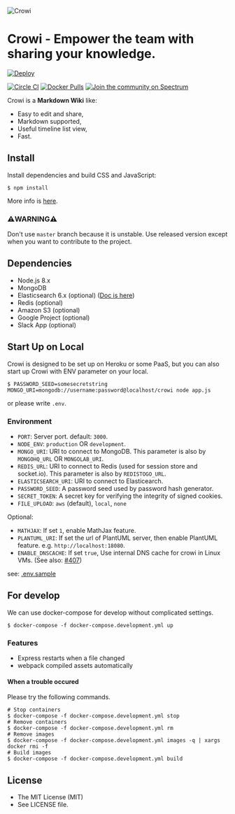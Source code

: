![Crowi](http://res.cloudinary.com/hrscywv4p/image/upload/c_limit,f_auto,h_900,q_80,w_1200/v1/199673/https_www_filepicker_io_api_file_VpYEP32ZQyCZ85u6XCXo_zskpra.png)

Crowi - Empower the team with sharing your knowledge.
================================================================


[![Deploy](https://www.herokucdn.com/deploy/button.png)](https://heroku.com/deploy?template=https://github.com/crowi/crowi/tree/v1.7.8)

[![Circle CI](https://circleci.com/gh/crowi/crowi.svg?style=svg)](https://circleci.com/gh/crowi/crowi)
[![Docker Pulls](https://img.shields.io/docker/pulls/crowi/crowi.svg)](https://hub.docker.com/r/crowi/crowi)
[![Join the community on Spectrum](https://withspectrum.github.io/badge/badge.svg)](https://spectrum.chat/crowi)


Crowi is a **Markdown Wiki** like:

* Easy to edit and share,
* Markdown supported,
* Useful timeline list view,
* Fast.


Install
---------

Install dependencies and build CSS and JavaScript:

    $ npm install

More info is [here](https://github.com/crowi/crowi/wiki/Install-and-Configuration).

### ⚠️WARNING⚠️

Don't use `master` branch because it is unstable. Use released version except when you want to contribute to the project.


Dependencies
-------------

* Node.js 8.x
* MongoDB
* Elasticsearch 6.x (optional) ([Doc is here](https://github.com/crowi/crowi/wiki/Configure-Search-Functions))
* Redis (optional)
* Amazon S3 (optional)
* Google Project (optional)
* Slack App (optional)


Start Up on Local
-------------------

Crowi is designed to be set up on Heroku or some PaaS, but you can also start up Crowi with ENV parameter on your local.

```
$ PASSWORD_SEED=somesecretstring MONGO_URI=mongodb://username:password@localhost/crowi node app.js
```
or please write `.env`.

### Environment


* `PORT`: Server port. default: `3000`.
* `NODE_ENV`: `production` OR `development`.
* `MONGO_URI`: URI to connect to MongoDB. This parameter is also by `MONGOHQ_URL` OR `MONGOLAB_URI`.
* `REDIS_URL`: URI to connect to Redis (used for session store and socket.io). This parameter is also by `REDISTOGO_URL`.
* `ELASTICSEARCH_URI`: URI to connect to Elasticearch.
* `PASSWORD_SEED`: A password seed used by password hash generator.
* `SECRET_TOKEN`: A secret key for verifying the integrity of signed cookies.
* `FILE_UPLOAD`: `aws` (default), `local`, `none`

Optional:

* `MATHJAX`: If set `1`, enable MathJax feature.
* `PLANTUML_URI`: If set the url of PlantUML server, then enable PlantUML feature. e.g. `http://localhost:18080`.
* `ENABLE_DNSCACHE`: If set `true`, Use internal DNS cache for crowi in Linux VMs. (See also: [#407](https://github.com/crowi/crowi/pull/407))

see: [.env.sample](./.env.sample)

For develop
-------------

We can use docker-compose for develop without complicated settings.

```
$ docker-compose -f docker-compose.development.yml up
```

### Features

- Express restarts when a file changed
- webpack compiled assets automatically

#### When a trouble occured

Please try the following commands.

```
# Stop containers
$ docker-compose -f docker-compose.development.yml stop
# Remove containers
$ docker-compose -f docker-compose.development.yml rm
# Remove images
$ docker-compose -f docker-compose.development.yml images -q | xargs docker rmi -f
# Build images
$ docker-compose -f docker-compose.development.yml build
```

License
---------

* The MIT License (MIT)
* See LICENSE file.
